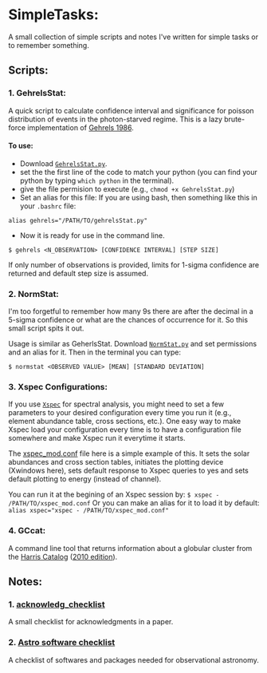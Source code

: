 # SimpleTasks:
A small collection of simple scripts and notes I've written for simple tasks or to remember something.

## Scripts:

### 1. GehrelsStat:
A quick script to calculate confidence interval and significance for poisson distribution of events in the photon-starved regime. This is a lazy brute-force implementation of [Gehrels 1986](http://adsabs.harvard.edu/abs/1986ApJ...303..336G).

#### To use: 
* Download [`GehrelsStat.py`](https://github.com/bersavosh/SimpleTasks/blob/master/GehrelsStat.py).
* set the  the first line of the code to match your python (you can find your python by typing `which python` in the terminal).
* give the file permision to execute (e.g., `chmod +x GehrelsStat.py`)
* Set an alias for this file:
If you are using bash, then something like this in your `.bashrc` file:

`
alias gehrels="/PATH/TO/gehrelsStat.py"
`

* Now it is ready for use in the command line.

`
$ gehrels <N_OBSERVATION> [CONFIDENCE INTERVAL] [STEP SIZE]
`

If only number of observations is provided, limits for 1-sigma confidence are returned and default step size is assumed.

### 2. NormStat:
I'm too forgetful to remember how many 9s there are after the decimal in a 5-sigma confidence or what are the chances of occurrence for it. So this small script spits it out.

Usage is similar as GeherlsStat. Download [`NormStat.py`](https://github.com/bersavosh/SimpleTasks/blob/master/NormStat.py) and set permissions and an alias for it. Then in the terminal you can type:

`
$ normstat <OBSERVED VALUE> [MEAN] [STANDARD DEVIATION]
`

### 3. Xspec Configurations:
If you use [`Xspec`](http://heasarc.gsfc.nasa.gov/docs/xanadu/xspec/index.html) for spectral analysis, you might need to set a few parameters to your desired configuration every time you run it (e.g., element abundance table, cross sections, etc.). One easy way to make Xspec load your configuration every time is to have a configuration file somewhere and make Xspec run it everytime it starts. 

The [xspec_mod.conf](https://github.com/bersavosh/SimpleTasks/blob/master/xspec_mod.conf) file here is a simple example of this. It sets the solar abundances and cross section tables, initiates the plotting device (Xwindows here), sets default response to Xspec queries to yes and sets default plotting to energy (instead of channel).

You can run it at the begining of an Xspec session by:
`
$ xspec - /PATH/TO/xspec_mod.conf
`
Or you can make an alias for it to load it by default:
`
alias xspec="xspec - /PATH/TO/xspec_mod.conf"
`
### 4. GCcat:
A command line tool that returns information about a globular cluster from the [Harris Catalog](http://adsabs.harvard.edu/abs/1996AJ....112.1487H) ([2010 edition](http://www.physics.mcmaster.ca/~harris/Databases.html)).

## Notes:

### 1. [acknowledg_checklist](https://github.com/bersavosh/SimpleTasks/blob/master/acknowledg_checklist.md)
A small checklist for acknowledgments in a paper.

### 2. [Astro software checklist](https://github.com/bersavosh/SimpleTasks/blob/master/observer_startup_guide.md)
A checklist of softwares and packages needed for observational astronomy. 
